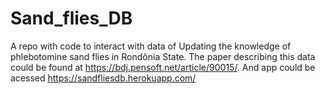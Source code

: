 # Sand_flies_DB


A repo with code to  interact with data of Updating the knowledge of phlebotomine sand flies in Rondônia State.
The paper describing this data could be found at https://bdj.pensoft.net/article/90015/. And app could be acessed https://sandfliesdb.herokuapp.com/
